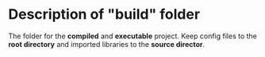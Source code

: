 # Description of "build" folder

The folder for the **compiled** and **executable** project. Keep config files to the __root directory__ and imported libraries to the __source director__.